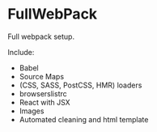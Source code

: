 # FullWebPack

Full webpack setup.

Include:
* Babel
* Source Maps
* (CSS, SASS, PostCSS, HMR) loaders 
* browserslistrc 
* React with JSX
* Images
* Automated cleaning and html template
